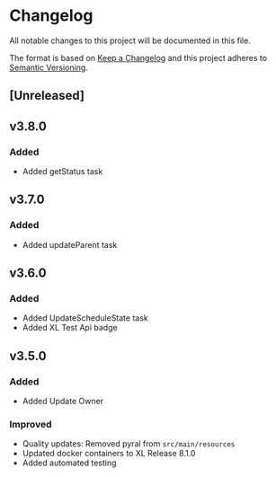 # Changelog
All notable changes to this project will be documented in this file.

The format is based on [Keep a Changelog](http://keepachangelog.com/en/1.0.0/)
and this project adheres to [Semantic Versioning](http://semver.org/spec/v2.0.0.html).


## [Unreleased]

## v3.8.0

### Added
- Added getStatus task

## v3.7.0

### Added
- Added updateParent task

## v3.6.0

### Added
- Added UpdateScheduleState task
- Added XL Test Api badge

## v3.5.0

### Added
- Added Update Owner

### Improved
- Quality updates: Removed pyral from `src/main/resources`
- Updated docker containers to XL Release 8.1.0
- Added automated testing

